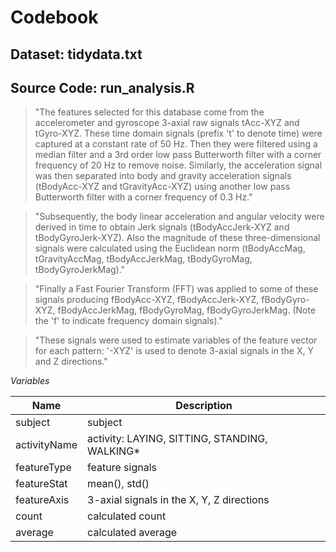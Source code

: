 # Codebook
## Dataset: tidydata.txt
## Source Code: run_analysis.R

> "The features selected for this database come from the accelerometer and gyroscope 
> 3-axial raw signals tAcc-XYZ and tGyro-XYZ. These time domain signals (prefix 't' to 
> denote time) were captured at a constant rate of 50 Hz. Then they were filtered using a 
> median filter and a 3rd order low pass Butterworth filter with a corner frequency of 20 Hz 
> to remove noise. Similarly, the acceleration signal was then separated into body and 
> gravity acceleration signals (tBodyAcc-XYZ and tGravityAcc-XYZ) using another low pass 
> Butterworth filter with a corner frequency of 0.3 Hz."

> "Subsequently, the body linear acceleration and angular velocity were derived in time 
> to obtain Jerk signals (tBodyAccJerk-XYZ and tBodyGyroJerk-XYZ). Also the magnitude of 
> these three-dimensional signals were calculated using the Euclidean norm (tBodyAccMag, 
> tGravityAccMag, tBodyAccJerkMag, tBodyGyroMag, tBodyGyroJerkMag)."

> "Finally a Fast Fourier Transform (FFT) was applied to some of these signals producing 
> fBodyAcc-XYZ, fBodyAccJerk-XYZ, fBodyGyro-XYZ, fBodyAccJerkMag, fBodyGyroMag, fBodyGyroJerkMag. 
> (Note the 'f' to indicate frequency domain signals)."

> "These signals were used to estimate variables of the feature vector for each pattern: 
> '-XYZ' is used to denote 3-axial signals in the X, Y and Z directions."

*Variables*

| Name 			| Description           							|
| ------------- | ------------------------------------------------- |
| subject      	| subject											|
| activityName  | activity: LAYING, SITTING, STANDING, WALKING*    	|
| featureType 	| feature signals									|
| featureStat 	| mean(), std()      								|
| featureAxis 	| 3-axial signals in the X, Y, Z  directions    	|
| count 		| calculated count      							|
| average 		| calculated average      							|
